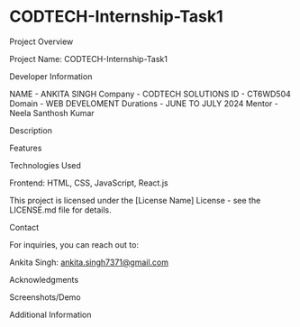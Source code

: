 # CODTECH-Internship-Task1

Project Overview

Project Name: CODTECH-Internship-Task1

Developer Information

NAME      -  ANKITA SINGH
Company   -  CODTECH SOLUTIONS
ID        -  CT6WD504
Domain    -  WEB DEVELOMENT
Durations -  JUNE TO JULY 2024
Mentor    -  Neela Santhosh Kumar 

Description


Features




Technologies Used

Frontend: HTML, CSS, JavaScript, React.js




This project is licensed under the [License Name] License - see the LICENSE.md file for details.

Contact

For inquiries, you can reach out to:

Ankita Singh:  ankita.singh7371@gmail.com 


Acknowledgments




Screenshots/Demo











Additional Information



